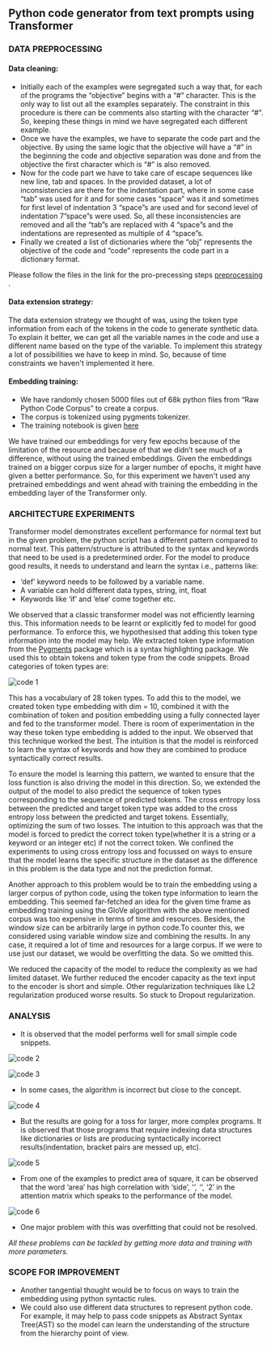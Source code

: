 ## Python code generator from text prompts using Transformer

### DATA PREPROCESSING
#### Data cleaning:
* Initially each of the examples were segregated such a way that, for each of the programs the “objective” begins with a “#” character. This is the only way to list out all the examples separately. The constraint in this procedure is there can be comments also starting with the character “#”. So, keeping these things in mind we have segregated each different example.
* Once we have the examples, we have to separate the code part and the objective. By using the same logic that the objective will have a “#” in the beginning the code and objective separation was done and from the objective the first character which is “#” is also removed.
* Now for the code part we have to take care of escape sequences like new line, tab and spaces. In the provided dataset, a lot of inconsistencies are there for the indentation part, where in some case “tab” was used for it and for some cases “space” was it and sometimes for first level of indentation 3 “space”s are used and for second level of indentation 7”space”s were used. So, all these inconsistencies are removed and all the “tab”s are replaced with 4 “space”s and the indentations are represented as multiple of 4 “space”s.
* Finally we created a list of dictionaries where the “obj” represents the objective of the code and “code” represents the code part in a dictionary format.


Please follow the files in the link for the pro-precessing steps [preprocessing](https://github.com/rubelchowdhury20/END-NLP/tree/master/codes/session-14/data%20preprocessing) .

#### Data extension strategy:
The data extension strategy we thought of was, using the token type information from each of the tokens in the code to generate synthetic data. To explain it better, we can get all the variable names in the code and use a different name based on the type of the variable. To implement this strategy a lot of possibilities we have to keep in mind. So, because of time constraints we haven't implemented it here.

#### Embedding training:
* We have randomly chosen 5000 files out of 68k python files from “Raw Python Code Corpus” to create a corpus.
* The corpus is tokenized using pygments tokenizer.
* The training notebook is given [here](https://github.com/rubelchowdhury20/END-NLP/blob/master/codes/session-14/glove%20embedding%20training.ipynb)


We have trained our embeddings for very few epochs because of the limitation of the resource and because of that we didn’t see much of a difference, without using the trained embeddings. Given the embeddings trained on a bigger corpus size for a larger number of epochs, it might have given a better performance. So, for this experiment we haven't used any pretrained embeddings and went ahead with training the embedding in the embedding layer of the Transformer only.


### ARCHITECTURE EXPERIMENTS
Transformer model demonstrates excellent performance for normal text but in the given problem, the python script has a different pattern compared to normal text. This pattern/structure is attributed to the syntax and keywords that need to be used is a predetermined order. 
For the model to produce good results, it needs to understand and learn the syntax i.e., patterns like: 
* ‘def’ keyword needs to be followed by a variable name. 
* A variable can hold different data types, string, int, float
* Keywords like ‘if’ and ‘else’ come together etc.

We observed that a classic transformer model was not efficiently learning this. This information needs to be learnt or explicitly fed to model for good performance. To enforce this, we hypothesised that adding this token type information into the model may help. We extracted  token type information from the [Pygments](https://pygments.org/) package which is a syntax highlighting package. We used this to obtain tokens and token type from the code snippets. Broad categories of token types are:

![code 1](https://i.imgur.com/4402wr8.png)

This has a vocabulary of 28 token types. To add this to the model, we created token type embedding with dim = 10, combined it with the combination of token and position embedding using a fully connected layer and fed to the transformer model. There is room of experimentation in the way these token type embedding is added to the input. We observed that this technique worked the best. The intuition is that the model is reinforced to learn the syntax of keywords and how they are combined to produce syntactically correct results.

To ensure the model is learning this pattern, we wanted to ensure that the loss function is also driving the model in this direction. So, we extended the output of the model to also predict the sequence of token types corresponding to the sequence of predicted tokens. The cross entropy loss between the predicted and target token type was added to the cross entropy loss between the  predicted and target tokens. Essentially, optimizing the sum of two losses. The intuition to this approach was that the model is forced to predict the correct token type(whether it is a string or a keyword or an integer etc) if not the correct token. We confined the experiments to using cross entropy loss and focussed on ways to ensure that the model learns the specific structure in the dataset as the difference in this problem is the data type and not the prediction format.

Another approach to this problem would be to train the embedding using a larger corpus of python code, using the token type information to learn the embedding. This seemed far-fetched an idea for the given time frame as embedding training using the GloVe algorithm with the above mentioned corpus was too expensive in terms of time and resources. Besides, the window size can be arbitrarily large in python code.To counter this, we considered using variable window size and combining the results. In any case, it required a lot of time and resources for a large corpus. If we were to use just our dataset, we would be overfitting the data. So we omitted this.

We reduced the capacity of the model to reduce the complexity as we had limited dataset. We further reduced the encoder capacity as the text input to the encoder is short and simple. Other regularization techniques like L2 regularization produced worse results. So stuck to Dropout regularization.

### ANALYSIS
* It is observed that the model performs well for small simple code snippets.

![code 2](https://i.imgur.com/30sbGqf.png)

![code 3](https://i.imgur.com/DnWm6uM.png)

* In some cases, the algorithm is incorrect but close to the concept.

![code 4](https://i.imgur.com/kkH4wMe.png)

* But the results are going for a toss for larger, more complex programs. It is observed that those programs that require indexing data structures like dictionaries or lists are producing syntactically incorrect results(indentation, bracket pairs are messed up, etc). 

![code 5](https://i.imgur.com/qsvyxpD.png)

* From one of the examples to predict area of square, it can be observed that the word ‘area’ has high correlation with ‘side’, ‘*’, ‘*’, ‘2’ in the attention matrix which speaks to the performance of the model.

![code 6](https://i.imgur.com/gWc6b0a.png)

* One major problem with this was overfitting that could not be resolved.

*All these problems can be tackled by getting more data and training with more parameters.*

### SCOPE FOR IMPROVEMENT

* Another tangential thought would be to focus on ways to train the embedding using python syntactic rules.
* We could also use different data structures to represent python code. For example, it may help to pass code snippets as Abstract Syntax Tree(AST) so the model can learn the understanding of the structure from the hierarchy point of view.







